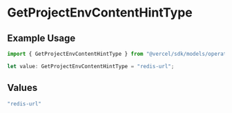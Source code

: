# GetProjectEnvContentHintType

## Example Usage

```typescript
import { GetProjectEnvContentHintType } from "@vercel/sdk/models/operations";

let value: GetProjectEnvContentHintType = "redis-url";
```

## Values

```typescript
"redis-url"
```